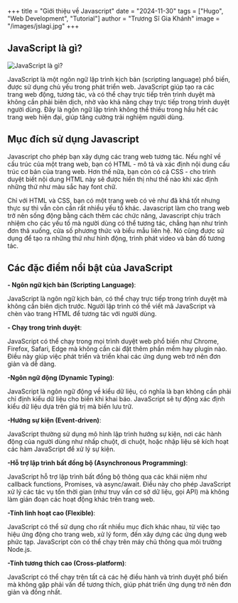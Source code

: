 +++
title = "Giới thiệu về Javascript"
date = "2024-11-30"
tags = ["Hugo", "Web Development", "Tutorial"]
author = "Trương Sĩ Gia Khánh"
image = "/images/jslagi.jpg"
+++

## JavaScript là gì?

![JavaScript là gì?](/images/jslagi.jpg)

JavaScript là một ngôn ngữ lập trình kịch bản (scripting language) phổ biến, được sử dụng chủ yếu trong phát triển web. JavaScript giúp tạo ra các trang web động, tương tác, và có thể chạy trực tiếp trên trình duyệt mà không cần phải biên dịch, nhờ vào khả năng chạy trực tiếp trong trình duyệt người dùng. Đây là ngôn ngữ lập trình không thể thiếu trong hầu hết các trang web hiện đại, giúp tăng cường trải nghiệm người dùng.

## Mục đích sử dụng Javascript
Javascript cho phép bạn xây dựng các trang web tương tác. Nếu nghĩ về cấu trúc của một trang web, bạn có HTML - mô tả  và xác định nội dung cấu trúc cơ bản của trang web. Hơn thế nữa, bạn còn có cả CSS - cho trình duyệt biết nội dung HTML này sẽ được hiển thị như thế nào khi xác định những thứ như màu sắc hay font chữ. 

Chỉ với HTML và CSS, bạn có một trang web có vẻ như đã khá tốt nhưng thực sự thì vẫn còn cần rất nhiều yếu tố khác. Javascript làm cho trang web trở nên sống động bằng cách thêm các chức năng, Javascript chịu trách nhiệm cho các yếu tố mà người dùng có thể tương tác, chẳng hạn như trình đơn thả xuống, cửa số phương thức và biểu mẫu liên hệ. Nó cũng được sử dụng để tạo ra những thứ như hình động, trình phát video và bản đồ tương tác.

## Các đặc điểm nổi bật của JavaScript
**- Ngôn ngữ kịch bản (Scripting Language)**:

JavaScript là ngôn ngữ kịch bản, có thể chạy trực tiếp trong trình duyệt mà không cần biên dịch trước. Người lập trình có thể viết mã JavaScript và chèn vào trang HTML để tương tác với người dùng.

**- Chạy trong trình duyệt**:

JavaScript có thể chạy trong mọi trình duyệt web phổ biến như Chrome, Firefox, Safari, Edge mà không cần cài đặt thêm phần mềm hay plugin nào. Điều này giúp việc phát triển và triển khai các ứng dụng web trở nên đơn giản và dễ dàng.

**-Ngôn ngữ động (Dynamic Typing)**:

JavaScript là ngôn ngữ động về kiểu dữ liệu, có nghĩa là bạn không cần phải chỉ định kiểu dữ liệu cho biến khi khai báo. JavaScript sẽ tự động xác định kiểu dữ liệu dựa trên giá trị mà biến lưu trữ.

**-Hướng sự kiện (Event-driven)**:

JavaScript thường sử dụng mô hình lập trình hướng sự kiện, nơi các hành động của người dùng như nhấp chuột, di chuột, hoặc nhập liệu sẽ kích hoạt các hàm JavaScript để xử lý sự kiện.

**-Hỗ trợ lập trình bất đồng bộ (Asynchronous Programming)**:

JavaScript hỗ trợ lập trình bất đồng bộ thông qua các khái niệm như callback functions, Promises, và async/await. Điều này cho phép JavaScript xử lý các tác vụ tốn thời gian (như truy vấn cơ sở dữ liệu, gọi API) mà không làm gián đoạn các hoạt động khác trên trang web.

**-Tính linh hoạt cao (Flexible)**:

JavaScript có thể sử dụng cho rất nhiều mục đích khác nhau, từ việc tạo hiệu ứng động cho trang web, xử lý form, đến xây dựng các ứng dụng web phức tạp. JavaScript còn có thể chạy trên máy chủ thông qua môi trường Node.js.

**-Tính tương thích cao (Cross-platform)**:

JavaScript có thể chạy trên tất cả các hệ điều hành và trình duyệt phổ biến mà không gặp phải vấn đề tương thích, giúp phát triển ứng dụng trở nên đơn giản và đồng nhất.

